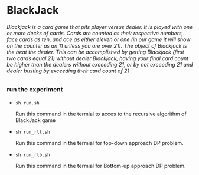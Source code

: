 # BlackJack

###### Blackjack is a card game that pits player versus dealer. It is played with one or more decks of cards. Cards are counted as their respective numbers, face cards as ten, and ace as either eleven or one (in our game it will show on the counter as an 11 unless you are over 21). The object of Blackjack is the beat the dealer. This can be accomplished by getting Blackjack (first two cards equal 21) without dealer Blackjack, having your final card count be higher than the dealers without exceeding 21, or by not exceeding 21 and dealer busting by exceeding their card count of 21

### run the experiment
* ``sh run.sh``

  Run this command in the termial to acces to the recursive algorithm of BlackJack game



* ``sh run_rlt.sh``

  Run this command in the termial for top-down approach DP problem. 

* ``sh run_rlb.sh``

  Run this command in the termial for Bottom-up approach DP problem.
